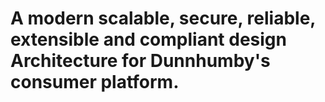 # A  modern scalable, secure, reliable, extensible and compliant design Architecture for Dunnhumby's consumer platform.
